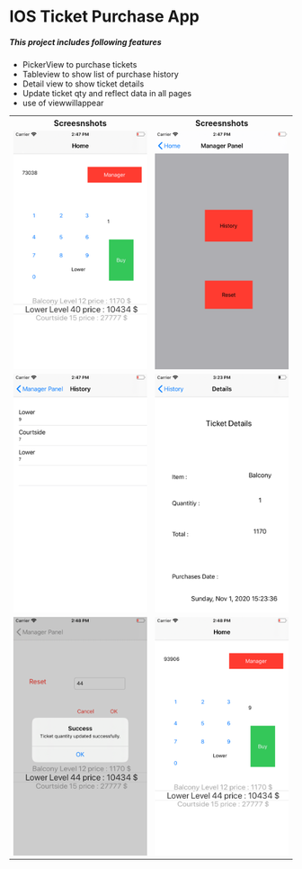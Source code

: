 # IOS Ticket Purchase App

##### This project includes following features 

* PickerView to purchase tickets
* Tableview to show list of purchase history
* Detail view to show ticket details
* Update ticket qty and reflect data in all pages 
* use of viewwillappear

<table>

<th>Screesnshots</th>
<th>Screesnshots</th>

<tr>
<td>
 <img src="https://raw.githubusercontent.com/kanulp/IOS_Assignment1/master/screenshots/ss1.png" width="600"   title="Screenshot 1">
</td>
<td>
 <img src="https://raw.githubusercontent.com/kanulp/IOS_Assignment1/master/screenshots/ss2.png" width="600" title="Screenshot 2">
</td>
</tr>

<tr>
<td>
 <img src="https://raw.githubusercontent.com/kanulp/IOS_Assignment1/master/screenshots/ss3.png" width="600"   title="Screenshot 3">
</td>
<td>
 <img src="https://raw.githubusercontent.com/kanulp/IOS_Assignment1/master/screenshots/ss4.png" width="600"   title="Screenshot 4">
</td>
</tr>

<tr>
<td>
 <img src="https://raw.githubusercontent.com/kanulp/IOS_Assignment1/master/screenshots/ss5.png" width="600"  title="Screenshot 5">
</td>
<td>
 <img src="https://raw.githubusercontent.com/kanulp/IOS_Assignment1/master/screenshots/ss6.png" width="600" title="Screenshot 6">
</td>

</tr>

</table>
